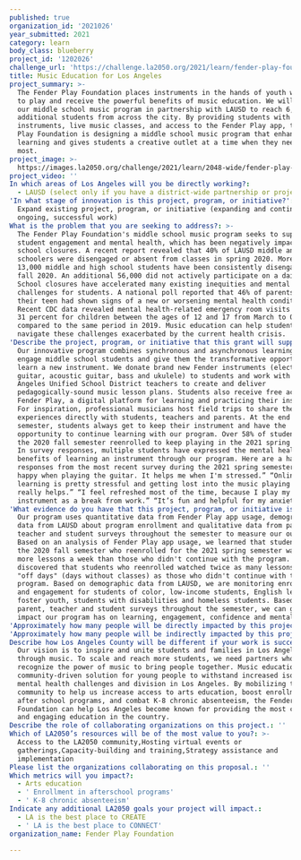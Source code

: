 ```yaml
---
published: true
organization_id: '2021026'
year_submitted: 2021
category: learn
body_class: blueberry
project_id: '1202026'
challenge_url: 'https://challenge.la2050.org/2021/learn/fender-play-foundation/'
title: Music Education for Los Angeles
project_summary: >-
  The Fender Play Foundation places instruments in the hands of youth who aspire
  to play and receive the powerful benefits of music education. We will expand
  our middle school music program in partnership with LAUSD to reach 6,000
  additional students from across the city. By providing students with
  instruments, live music classes, and access to the Fender Play app, the Fender
  Play Foundation is designing a middle school music program that enhances
  learning and gives students a creative outlet at a time when they need it
  most.
project_image: >-
  https://images.la2050.org/challenge/2021/learn/2048-wide/fender-play-foundation.jpg
project_video: ''
In which areas of Los Angeles will you be directly working?:
  - LAUSD (select only if you have a district-wide partnership or project)
'In what stage of innovation is this project, program, or initiative?': >-
  Expand existing project, program, or initiative (expanding and continuing
  ongoing, successful work)
What is the problem that you are seeking to address?: >-
  The Fender Play Foundation's middle school music program seeks to support
  student engagement and mental health, which has been negatively impacted by
  school closures. A recent report revealed that 40% of LAUSD middle and high
  schoolers were disengaged or absent from classes in spring 2020. More than
  13,000 middle and high school students have been consistently disengaged in
  fall 2020. An additional 56,000 did not actively participate on a daily basis.
  School closures have accelerated many existing inequities and mental health
  challenges for students. A national poll reported that 46% of parents say
  their teen had shown signs of a new or worsening mental health condition.
  Recent CDC data revealed mental health-related emergency room visits increased
  31 percent for children between the ages of 12 and 17 from March to October
  compared to the same period in 2019. Music education can help students
  navigate these challenges exacerbated by the current health crisis.
'Describe the project, program, or initiative that this grant will support to address the problem identified.': >-
  Our innovative program combines synchronous and asynchronous learning to
  engage middle school students and give them the transformative opportunity to
  learn a new instrument. We donate brand new Fender instruments (electric
  guitar, acoustic guitar, bass and ukulele) to students and work with Los
  Angeles Unified School District teachers to create and deliver
  pedagogically-sound music lesson plans. Students also receive free access to
  Fender Play, a digital platform for learning and practicing their instrument.
  For inspiration, professional musicians host field trips to share their music
  experiences directly with students, teachers and parents. At the end of each
  semester, students always get to keep their instrument and have the
  opportunity to continue learning with our program. Over 58% of students from
  the 2020 fall semester reenrolled to keep playing in the 2021 spring semester.
  In survey responses, multiple students have expressed the mental health
  benefits of learning an instrument through our program. Here are a handful of
  responses from the most recent survey during the 2021 spring semester: “I feel
  happy when playing the guitar. It helps me when I'm stressed.” “Online
  learning is pretty stressful and getting lost into the music playing guitar
  really helps.” “I feel refreshed most of the time, because I play my
  instrument as a break from work.” “It’s fun and helpful for my anxiety."
'What evidence do you have that this project, program, or initiative is or will be successful, and how will you define and measure success?': >-
  Our program uses quantitative data from Fender Play app usage, demographic
  data from LAUSD about program enrollment and qualitative data from parent,
  teacher and student surveys throughout the semester to measure our outcomes.
  Based on an analysis of Fender Play app usage, we learned that students from
  the 2020 fall semester who reenrolled for the 2021 spring semester watched
  more lessons a week than those who didn't continue with the program. We also
  discovered that students who reenrolled watched twice as many lessons on their
  "off days" (days without classes) as those who didn't continue with the
  program. Based on demographic data from LAUSD, we are monitoring enrollment
  and engagement for students of color, low-income students, English learners,
  foster youth, students with disabilities and homeless students. Based on
  parent, teacher and student surveys throughout the semester, we can gauge the
  impact our program has on learning, engagement, confidence and mental health.
'Approximately how many people will be directly impacted by this project, program, or initiative?': '6000'
'Approximately how many people will be indirectly impacted by this project, program, or initiative?': '12000'
Describe how Los Angeles County will be different if your work is successful.: >-
  Our vision is to inspire and unite students and families in Los Angeles County
  through music. To scale and reach more students, we need partners who
  recognize the power of music to bring people together. Music education is a
  community-driven solution for young people to withstand increased isolation,
  mental health challenges and division in Los Angeles. By mobilizing the
  community to help us increase access to arts education, boost enrollment in
  after school programs, and combat K-8 chronic absenteeism, the Fender Play
  Foundation can help Los Angeles become known for providing the most creative
  and engaging education in the country.
Describe the role of collaborating organizations on this project.: ''
Which of LA2050’s resources will be of the most value to you?: >-
  Access to the LA2050 community,Hosting virtual events or
  gatherings,Capacity-building and training,Strategy assistance and
  implementation
Please list the organizations collaborating on this proposal.: ''
Which metrics will you impact?:
  - Arts education
  - ' Enrollment in afterschool programs'
  - ' K-8 chronic absenteeism'
Indicate any additional LA2050 goals your project will impact.:
  - LA is the best place to CREATE
  - ' LA is the best place to CONNECT'
organization_name: Fender Play Foundation

---
```

